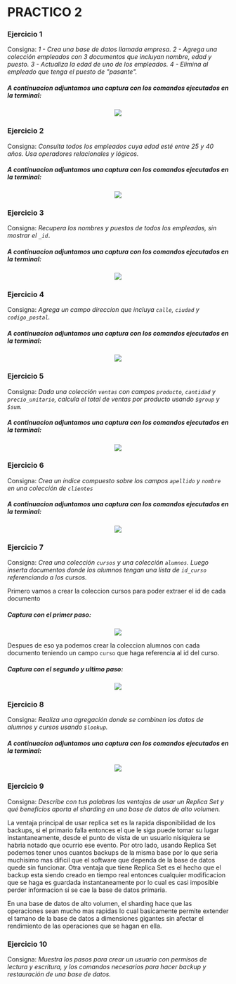 # PRACTICO 2

### Ejercicio 1
Consigna:
    *1 - Crea una base de datos llamada empresa.
    2 - Agrega una colección empleados con 3 documentos que incluyan nombre, edad y puesto.
    3 - Actualiza la edad de uno de los empleados.
    4 - Elimina al empleado que tenga el puesto de "pasante".*

##### A continuacion adjuntamos una captura con los comandos ejecutados en la terminal:

<p align="center">
    <img src="img/ejercicio1SS.png"/>
</p>

### Ejercicio 2
Consigna:
*Consulta todos los empleados cuya edad esté entre 25 y 40 años. Usa operadores relacionales y lógicos.*

##### A continuacion adjuntamos una captura con los comandos ejecutados en la terminal:

<p align="center">
    <img src="img/ejercicio2SS.png"/>
</p>

### Ejercicio 3
Consigna:
*Recupera los nombres y puestos de todos los empleados, sin mostrar el `_id.`*

##### A continuacion adjuntamos una captura con los comandos ejecutados en la terminal:

<p align="center">
    <img src="img/ejercicio3SS.png"/>
</p>

### Ejercicio 4
Consigna:
*Agrega un campo direccion que incluya `calle`, `ciudad` y `codigo_postal`.*

##### A continuacion adjuntamos una captura con los comandos ejecutados en la terminal:

<p align="center">
    <img src="img/ejercicio4SS.png"/>
</p>

### Ejercicio 5
Consigna:
*Dada una colección `ventas` con campos `producto`, `cantidad` y `precio_unitario`, calcula el total de ventas por producto usando `$group` y `$sum`.*

##### A continuacion adjuntamos una captura con los comandos ejecutados en la terminal:

<p align="center">
    <img src="img/ejercicio5SS.png"/>
</p>

### Ejercicio 6
Consigna:
*Crea un índice compuesto sobre los campos `apellido` y `nombre` en una colección de `clientes`*

##### A continuacion adjuntamos una captura con los comandos ejecutados en la terminal:

<p align="center">
    <img src="img/ejercicio6SS.png"/>
</p>

### Ejercicio 7
Consigna:
*Crea una colección `cursos` y una colección `alumnos`. Luego inserta documentos donde los alumnos tengan una lista de  `id_curso` referenciando a los cursos.*

Primero vamos a crear la coleccion cursos para poder extraer el id de cada documento

##### Captura con el primer paso:

<p align="center">
    <img src="img/ejercicio7SSa.png"/>
</p>

Despues de eso ya podemos crear la coleccion alumnos con cada documento teniendo un campo `curso` que haga referencia al id del curso.

##### Captura con el segundo y ultimo paso:

<p align="center">
    <img src="img/ejercicio7SSb.png"/>
</p>

### Ejercicio 8
Consigna:
*Realiza una agregación donde se combinen los datos de alumnos y cursos usando `$lookup`.*

##### A continuacion adjuntamos una captura con los comandos ejecutados en la terminal:

<p align="center">
    <img src="img/ejercicio8SS.png"/>
</p>

### Ejercicio 9
Consigna:
*Describe con tus palabras las ventajas de usar un Replica Set y qué beneficios aporta el sharding en una base de datos de alto volumen.*

La ventaja principal de usar replica set es la rapida disponibilidad de los backups, si el primario falla entonces el que le siga puede tomar su lugar instantaneamente, desde el punto de vista de un usuario nisiquiera se habria notado que ocurrio ese evento. Por otro lado, usando Replica Set podemos tener unos cuantos backups de la misma base por lo que seria muchisimo mas dificil que el software que dependa de la base de datos quede sin funcionar. Otra ventaja que tiene Replica Set es el hecho que el backup esta siendo creado en tiempo real entonces cualquier modificacion que se haga es guardada instantaneamente por lo cual es casi imposible perder informacion si se cae
la base de datos primaria.

En una base de datos de alto volumen, el sharding hace que las operaciones sean mucho mas rapidas lo cual basicamente permite extender el tamano de la base de datos a dimensiones gigantes sin afectar el rendimiento de las operaciones que se hagan en ella.

### Ejercicio 10
Consigna:
*Muestra los pasos para crear un usuario con permisos de lectura y escritura, y los comandos necesarios para hacer backup y restauración de una base de datos.*
